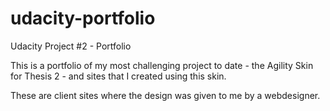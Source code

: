 # udacity-portfolio
Udacity Project #2 - Portfolio

This is a portfolio of my most challenging project to date - the Agility Skin for Thesis 2 - and sites that I created using this skin.

These are client sites where the design was given to me by a webdesigner.
